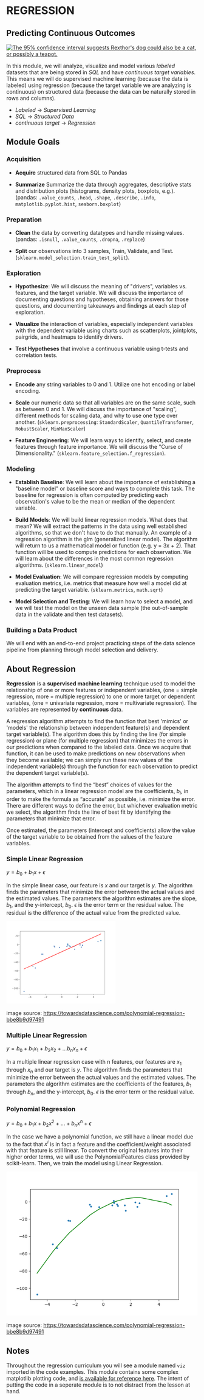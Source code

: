 # REGRESSION

## Predicting Continuous Outcomes

[![](https://imgs.xkcd.com/comics/linear_regression.png "The 95% confidence interval suggests Rexthor's dog could also be a cat, or possibly a teapot.")](https://xkcd.com/1725/)

In this module, we will analyze, visualize and model various *labeled* datasets that are being stored in *SQL* and have *continuous target variables*. This means we will do supervised machine learning (because the data is labeled) using regression (because the target variable we are analyzing is continuous) on structured data (because the data can be naturally stored in rows and columns). 

- *Labeled* $\rightarrow$ *Supervised Learning*
- *SQL* $\rightarrow$ *Structured Data*
- *continuous target* $\rightarrow$ *Regression*


## Module Goals

### Acquisition

- **Acquire** structured data from SQL to Pandas  

- **Summarize** Summarize the data through aggregates, descriptive stats and distribution plots (histograms, density plots, boxplots, e.g.). (pandas: `.value_counts`, `.head`, `.shape`, `.describe`, `.info`, `matplotlib.pyplot.hist`, `seaborn.boxplot`)  


### Preparation

- **Clean** the data by converting datatypes and handle missing values. (pandas: `.isnull`, `.value_counts`, `.dropna`, `.replace`)  

- **Split** our observations into 3 samples, Train, Validate, and Test. (`sklearn.model_selection.train_test_split`).


### Exploration

- **Hypothesize**: We will discuss the meaning of "drivers", variables vs. features, and the target variable. We will discuss the importance of documenting questions and hypotheses, obtaining answers for those questions, and documenting takeaways and findings at each step of exploration.   

- **Visualize** the interaction of variables, especially independent variables with the dependent variable using charts such as scatterplots, jointplots, pairgrids, and heatmaps to identify drivers. 

- **Test Hypotheses** that involve a continuous variable using t-tests and correlation tests. 


### Preprocess

- **Encode** any string variables to 0 and 1. Utilize one hot encoding or label encoding. 

- **Scale** our numeric data so that all variables are on the same scale, such as between 0 and 1. We will discuss the importance of "scaling", different methods for scaling data, and why to use one type over another.  (`sklearn.preprocessing`: `StandardScaler`, `QuantileTransformer`, `RobustScaler`, `MinMaxScaler`) 

- **Feature Engineering**: We will learn ways to identify, select, and create features through feature importance. We will discuss the "Curse of Dimensionality." (`sklearn.feature_selection.f_regression`).   


### Modeling

- **Establish Baseline**: We will learn about the importance of establishing a "baseline model" or baseline score and ways to complete this task. The baseline for regression is often computed by predicting each observation's value to be the mean or median of the dependent variable. 

- **Build Models**: We will build linear regression models. What does that mean? We will extract the patterns in the data using well established algorithms, so that we don't have to do that manually. An example of a regression algorithm is the glm (generalized linear model). The algorithm will return to us a mathematical model or function (e.g. y = 3x + 2). That function will be used to compute predictions for each observation. We will learn about the differences in the most common regression algorithms. (`sklearn.linear_model`)

- **Model Evaluation**: We will compare regression models by computing evaluation metrics, i.e. metrics that measure how well a model did at predicting the target variable. (`sklearn.metrics`, `math.sqrt`)  

- **Model Selection and Testing**: We will learn how to select a model, and we will test the model on the unseen data sample (the out-of-sample data in the validate and then test datasets). 

### Building a Data Product

We will end with an end-to-end project practicing steps of the data science pipeline from planning through model selection and delivery. 

## About Regression

**Regression** is a **supervised machine learning** technique used to model the relationship of one or more features or independent variables, (one = simple regression, more = multiple regression) to one or more target or dependent variables, (one = univariate regression, more = multivariate regression). The variables are represented by **continuous** data. 

A regression algorithm attempts to find the function that best 'mimics' or 'models' the relationship between independent feature(s) and dependent target variable(s). The algorithm does this by finding the line (for simple regression) or plane (for multiple regression) that minimizes the errors in our predictions when compared to the labeled data. Once we acquire that function, it can be used to make predictions on new observations when they become available; we can simply run these new values of the independent variable(s) through the function for each observation to predict the dependent target variable(s). 

The algorithm attempts to find the “best” choices of values for the parameters, which in a linear regression model are the coefficients, $b_{i}$, in order to make the formula as “accurate” as possible, i.e. minimize the error. There are different ways to define the error, but whichever evaluation metric we select, the algorithm finds the line of best fit by identifying the parameters that minimize that error.  

Once estimated, the parameters (intercept and coefficients) allow the value of the target variable to be obtained from the values of the feature variables. 



### Simple Linear Regression

$y = b_{0} + b_{1}x + \epsilon$

In the simple linear case, our feature is $x$ and our target is $y$. The algorithm finds the parameters that minimize the error between the actual values and the estimated values. The parameters the algorithm estimates are the slope, $b_{1}$, and the y-intercept, $b_{0}$. $\epsilon$ is the error term or the residual value. The residual is the difference of the actual value from the predicted value. 

![simple regression line of best fit](univariate_bestfitline.png)

image source:  https://towardsdatascience.com/polynomial-regression-bbe8b9d97491

### Multiple Linear Regression 

$y = b_{0} + b_{1}x_{1} + b_{2}x_{2} + ... b_{n}x_{n} + \epsilon$

In a multiple linear regression case with n features, our features are $x_{1}$ through $x_{n}$ and our target is $y$. The algorithm finds the parameters that minimize the error between the actual values and the estimated values. The parameters the algorithm estimates are the coefficients of the features, $b_{1}$ through $b_{n}$, and the y-intercept, $b_{0}$. $\epsilon$ is the error term or the residual value.

### Polynomial Regression

$y = b_{0} + b_{1}x + b_{2}x^{2} + ... + b_{n}x^{n} + \epsilon$

In the case we have a polynomial function, we still have a linear model due to the fact that $x^i$ is in fact a feature and the coefficient/weight associated with that feature is still linear. To convert the original features into their higher order terms, we will use the PolynomialFeatures class provided by scikit-learn. Then, we train the model using Linear Regression.

![polynomial_regression.png](polynomial_regression.png)

image source:  https://towardsdatascience.com/polynomial-regression-bbe8b9d97491



## Notes

Throughout the regression curriculum you will see a module named `viz` imported in the code examples. This module contains some complex matplotlib plotting code, and [is available for reference here](viz.py). The intent of putting the code in a seperate module is to not distract from the lesson at hand.
